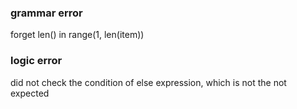 ### grammar error
forget len() in range(1, len(item))

### logic error
did not check the condition of else expression, which is not the not expected
